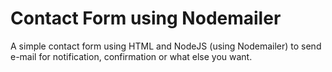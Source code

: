 # Contact Form using Nodemailer
A simple contact form using HTML and NodeJS (using Nodemailer) to send e-mail for notification, confirmation or what else you want.